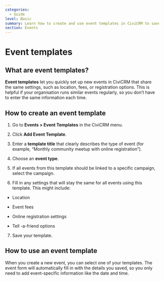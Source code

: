 ```yaml
---
categories:
  - Guide
level: Basic
summary: Learn how to create and use event templates in CiviCRM to save time when setting up similar events.
section: Events
---
```


# Event templates

## What are event templates?

**Event templates** let you quickly set up new events in CiviCRM that share the same settings, such as location, fees, or registration options. This is helpful if your organisation runs similar events regularly, so you don’t have to enter the same information each time.

## How to create an event template

1. Go to **Events > Event Templates** in the CiviCRM menu.

2. Click **Add Event Template**.

3. Enter a **template title** that clearly describes the type of event (for example, “Monthly community meetup with online registration”).

4. Choose an **event type**.

5. If all events from this template should be linked to a specific campaign, select the campaign.

6. Fill in any settings that will stay the same for all events using this template. This might include:

- Location

- Event fees

- Online registration settings

- Tell
-a-friend options

7. Save your template.

## How to use an event template

When you create a new event, you can select one of your templates. The event form will automatically fill in with the details you saved, so you only need to add event-specific information like the date and time.

<!--
Source: https://docs.civicrm.org/user/en/latest/events/event
-templates/ -->

<!--
This page is a Guide because it offers a clear, step
-by-step process for achieving a specific goal (setting up and using event templates), with no background theory or exhaustive reference. The content is basic, as it introduces a straightforward, practical feature for new or non-expert users. -->
